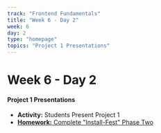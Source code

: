 ```yaml
---
track: "Frontend Fundamentals"
title: "Week 6 - Day 2"
week: 6
day: 2
type: "homepage"
topics: "Project 1 Presentations"
---
```



# Week 6 - Day 2

#### Project 1 Presentations
- **Activity:** Students Present Project 1
- [**Homework:** Complete "Install-Fest" Phase Two](/frontend-fundamentals/week-6/day-2/lecture-materials/install-fest-phase-two/)
<!-- - [Click Here]() to access presentation recording -->





